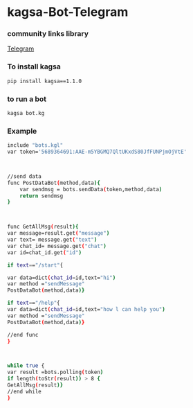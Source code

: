 # kagsa-Bot-Telegram

### community links library

[Telegram](https://t.me/kagsaBotTelegram)

### To install kagsa

```bash
pip install kagsa==1.1.0
```
### to run a bot

```bash
kagsa bot.kg
```
### Example

```bash
include "bots.kgl"
var token='5689364691:AAE-m5YBGMQ7QltUKxdS80JfFUNPjmOjVtE'



//send data
func PostDataBot(method,data){
    var sendmsg = bots.sendData(token,method,data)
    return sendmsg
}



func GetAllMsg(result){
var message=result.get("message")
var text= message.get("text")
var chat_id= message.get("chat")
var id=chat_id.get("id")

if text=="/start"{

var data=dict(chat_id=id,text="hi")
var method ="sendMessage"
PostDataBot(method,data)}

if text=="/help"{
var data=dict(chat_id=id,text="how l can help you")
var method ="sendMessage"
PostDataBot(method,data)}

//end func
}



while true {
var result =bots.polling(token)
if length(toStr(result)) > 8 {
GetAllMsg(result)}
//end while
}
```
 
